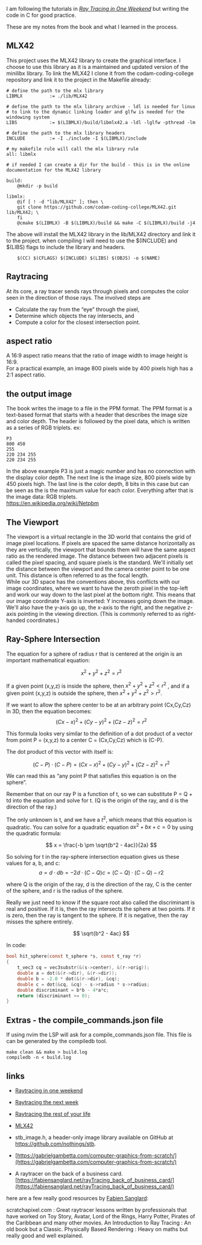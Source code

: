 I am following the tutorials in [_Ray Tracing in One Weekend_](https://raytracing.github.io/books/RayTracingInOneWeekend.html) but writing the code in C for good practice.  

These are my notes from the book and what I learned in the process.


## MLX42
This project uses the MLX42 library to create the graphical interface. 
I choose to use this library as it is a maintained and updated version of the minilibx library. 
To link the MLX42 I clone it from the codam-coding-college repository and link it to the project in the Makefile already:
```
# define the path to the mlx library
LIBMLX			:= ./lib/MLX42

# define the path to the mlx library archive - ldl is needed for linux 
# to link to the dynamic linking loader and glfw is needed for the windowing system
LIBS			:= $(LIBMLX)/build/libmlx42.a -ldl -lglfw -pthread -lm

# define the path to the mlx library headers
INCLUDE			:= -I ./include -I $(LIBMLX)/include

# my makefile rule will call the mlx library rule
all: libmlx

# if needed I can create a dir for the build - this is in the online documentation for the MLX42 library

build:
	@mkdir -p build
	
libmlx:
	@if [ ! -d "lib/MLX42" ]; then \
	git clone https://github.com/codam-coding-college/MLX42.git lib/MLX42; \
	fi
	@cmake $(LIBMLX) -B $(LIBMLX)/build && make -C $(LIBMLX)/build -j4
```

The above will install the MLX42 library in the lib/MLX42 directory and link it to the project.
when compiling I will need to use the $(INCLUDE) and $(LIBS) flags to include the library and headers.
```
	$(CC) $(CFLAGS) $(INCLUDE) $(LIBS) $(OBJS) -o $(NAME)
```


## Raytracing
At its core, a ray tracer sends rays through pixels and computes the color seen in the direction of those rays. The involved steps are

- Calculate the ray from the “eye” through the pixel,
- Determine which objects the ray intersects, and
- Compute a color for the closest intersection point.

## aspect ratio
A 16∶9 aspect ratio means that the ratio of image width to image height is 16∶9.  
For a practical example, an image 800 pixels wide by 400 pixels high has a 2∶1 aspect ratio. 

## the output image
The book writes the image to a file in the PPM format. The PPM format is a text-based format that starts with a header that describes the image size and color depth. The header is followed by the pixel data, which is written as a series of RGB triplets. 
ex:
```
P3
800 450
255
220 234 255
220 234 255

```
In the above example P3 is just a magic number and has no connection with the display color depth. The next line is the image size, 800 pixels wide by 450 pixels high. The last line is the color depth, 8 bits in this case but can be seen as the is the maximum value for each color. Everything after that is the image data: RGB triplets.  
https://en.wikipedia.org/wiki/Netpbm 


## The Viewport
The viewport is a virtual rectangle in the 3D world that contains the grid of image pixel locations. If pixels are spaced the same distance horizontally as they are vertically, the viewport that bounds them will have the same aspect ratio as the rendered image. The distance between two adjacent pixels is called the pixel spacing, and square pixels is the standard. 
We'll initially set the distance between the viewport and the camera center point to be one unit. This distance is often referred to as the focal length.  
While our 3D space has the conventions above, this conflicts with our image coordinates, where we want to have the zeroth pixel in the top-left and work our way down to the last pixel at the bottom right. This means that our image coordinate Y-axis is inverted: Y increases going down the image. 
 We'll also have the y-axis go up, the x-axis to the right, and the negative z-axis pointing in the viewing direction. (This is commonly referred to as right-handed coordinates.)

## Ray-Sphere Intersection

The equation for a sphere of radius r that is centered at the origin is an important mathematical equation: 

$$
x^2 + y^2 + z^2 = r^2
$$

If a given point (x,y,z) is inside the sphere, then $x^2 + y^2 + z^2 < r^2$ , and if a given point (x,y,z) is outside the sphere, then $x^2 + y^2 + z^2 > r^2$.

If we want to allow the sphere center to be at an arbitrary point (Cx,Cy,Cz) in 3D, then the equation becomes:  
$$
(Cx−x)^2 + (Cy−y)^2 + (Cz−z)^2 = r^2
$$

This formula looks very similar to the definition of a dot product of a vector from point P = (x,y,z) to a center C = (Cx,Cy,Cz) which is (C-P).

The dot product of this vector with itself is:  

$$
(C−P)⋅(C−P)=(Cx−x)^2+(Cy−y)^2+(Cz−z)^2 = r ^ 2
$$ 

We can read this as “any point P that satisfies this equation is on the sphere”.  

Remember that on our ray P is a function of t, so we can substitute P = Q + td into the equation and solve for t. (Q is the origin of the ray, and d is the direction of the ray.)

The only unknown is t, and we have a $t^2$, which means that this equation is quadratic. 
You can solve for a quadratic equation $ax^2+bx+c=0$ by using the quadratic formula:

$$
x = \frac{-b \pm \sqrt{b^2 - 4ac}}{2a}
$$

So solving for t in the ray-sphere intersection equation gives us these values for a, b, and c:
$$
a=d⋅d
b=−2d⋅(C−Q)
c=(C−Q)⋅(C−Q)−r2
$$

where Q is the origin of the ray, d is the direction of the ray, C is the center of the sphere, and r is the radius of the sphere.

Really we just need to know if the square root also called the discriminant is real and positive. If it is, then the ray intersects the sphere at two points. If it is zero, then the ray is tangent to the sphere. If it is negative, then the ray misses the sphere entirely.

$$
\sqrt{b^2 - 4ac}
$$

In code:
```c
bool hit_sphere(const t_sphere *s, const t_ray *r) 
{
    t_vec3 cq = vec3substr(&(s->center), &(r->orig));
    double a = dot(&(r->dir), &(r->dir));
    double b = -2.0 * dot(&(r->dir), &cq);
    double c = dot(&cq, &cq) - s->radius * s->radius;
    double discriminant = b*b - 4*a*c;
    return (discriminant >= 0);
}
```


## Extras - the compile_commands.json file
If using nvim the LSP will ask for a compile_commands.json file. This file is can be generated by the compiledb tool. 
```
make clean && make > build.log
compiledb -n < build.log      
```

## links
- [Raytracing in one weekend](https://raytracing.github.io/books/RayTracingInOneWeekend.html)  
- [Raytracing the next week](https://raytracing.github.io/books/RayTracingTheNextWeek.html)  
- [Raytracing the rest of your life](https://raytracing.github.io/books/RayTracingTheRestOfYourLife.html)  

- [MLX42](https://github.com/codam-coding-college/MLX42)  
- stb_image.h, a header-only image library available on GitHub at https://github.com/nothings/stb.
- [https://gabrielgambetta.com/computer-graphics-from-scratch/](https://gabrielgambetta.com/computer-graphics-from-scratch/)  
- A raytracer on the back of a business card. [https://fabiensanglard.net/rayTracing_back_of_business_card/](https://fabiensanglard.net/rayTracing_back_of_business_card/)

here are a few really good resources by [Fabien Sanglard](https://fabiensanglard.net/about/index.html):

scratchapixel.com : Great raytracer lessons written by professionals that have worked on Toy Story, Avatar, Lord of the Rings, Harry Potter, Pirates of the Caribbean and many other movies.
An Introduction to Ray Tracing : An old book but a Classic.
Physically Based Rendering : Heavy on maths but really good and well explained.
